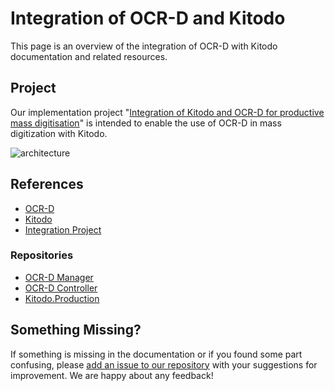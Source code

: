 # Integration of OCR-D and Kitodo

This page is an overview of the integration of OCR-D with Kitodo documentation and related resources.

## Project

Our implementation project "[Integration of Kitodo and OCR-D for productive mass digitisation](https://ocr-d.de/en/phase3#integration-of-kitodo-and-ocr-d-for-productive-mass-digitisation)" is intended to enable the use of OCR-D in mass digitization with Kitodo.

![architecture](https://user-images.githubusercontent.com/3832618/201408254-0dab72b5-b77e-4da4-a084-7f1e0be10f75.png)

## References

- [OCR-D](https://ocr-d.de/)
- [Kitodo](https://www.kitodo.org/)
- [Integration Project](https://ocr-d.de/en/phase3#integration-of-kitodo-and-ocr-d-for-productive-mass-digitisation)

### Repositories
- [OCR-D Manager](https://github.com/slub/ocrd_manager)
- [OCR-D Controller](https://github.com/slub/ocrd_controller)
- [Kitodo.Production](https://github.com/slub/kitodo-production-docker)

## Something Missing?

If something is missing in the documentation or if you found some part confusing, please [add an issue to our repository](https://github.com/slub/ocrd_kitodo/issues) with your suggestions for improvement. We are happy about any feedback!

